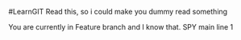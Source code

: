 #LearnGIT
Read this, so i could make you dummy read something

You are currently in Feature branch and I know that. 
SPY
main line 1